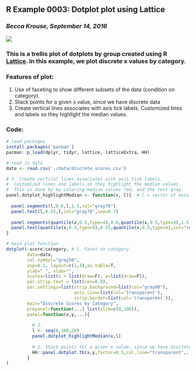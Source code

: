 ## R Example 0003: Dotplot plot using Lattice 
### *Becca Krouse, September 14, 2016* 
  
![](./002-dotplot-lattice.png)

### This is a trellis plot of dotplots by group created using R [Lattice](https://cran.r-project.org/web/packages/lattice/lattice.pdf).  In this example, we plot discrete x values by category.

### Features of plot:
1. Use of faceting to show different subsets of the data (condition on category).
2. Stack points for a given x value, since we have discrete data
3. Create vertical lines associates with axis tick labels.  Customized lines and labels so they highlight the median values.

### Code:
```r
# load packages
install.packages('pacman')
pacman::p_load(dplyr, tidyr, lattice, latticeExtra, HH)

# read in data
data <- read.csv('./data/discrete_scores.csv')

# 3. Create vertical lines associates with axis tick labels.  
#  Customized lines and labels so they highlight the median values.
#  This is done by by coloring median values red, and the rest gray.
panel.dotplot_highlightMedian <- function(x, l){  # l = vector of axis tick values
  
  panel.segments(l,0.6,l,1.5,col="gray70")          
  panel.text(l,0.55,l,col="gray70",cex=0.7)
  
  panel.segments(quantile(x,0.5,type=4),0.6,quantile(x,0.5,type=4),1.5,col="red")
  panel.text(quantile(x,0.5,type=4),0.55,quantile(x,0.5,type=4),col="red",cex=0.7)
}

# main plot function
dotplot(~score|category, # 1. Facet on category
        data=data, 
        col.symbol="gray50",
        asp=0.2, layout=c(1,4),as.table=T,
        ylab=" ", xlab="", 
        scales=list(x = list(draw=F), y=list(draw=F)),
        par.strip.text = list(cex=0.8),
        par.settings=list(strip.background=list(col="gray90"),
                          axis.line=list(col='transparent'),
                          strip.border=list(col='transparent')),
        main="Discrete Scores by Category",
        prepanel=function(...) list(xlim=c(0,100)),
        panel=function(x,y,...){
          
          # 3. 
          l <- seq(0,100,20)
          panel.dotplot_highlightMedian(x,l)
          
          # 2. Stack points for a given x value, since we have discrete data
          HH::panel.dotplot.tb(x,y,factor=0.5,col.line="transparent",...)
        }                    
)
```